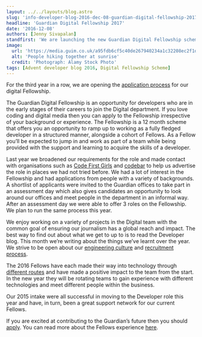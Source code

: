 ```yaml
---
layout: ../../layouts/blog.astro
slug: 'info-developer-blog-2016-dec-08-guardian-digital-fellowship-2017'
headline: 'Guardian Digital Fellowship 2017'
date: '2016-12-08'
authors: [Jenny Sivapalan]
standfirst: 'We are launching the new Guardian Digital Fellowship scheme for 2017. Find out about how you can apply and help shape the future of digital media.'
image:
  url: 'https://media.guim.co.uk/a95fdb6cf5c40de267940234a1c32208ec2f1d8a/0_280_4200_2520/4200.jpg'
  alt: 'People hiking together at sunrise'
  credit: 'Photograph: Alamy Stock Photo'
tags: [Advent developer blog 2016, Digital Fellowship Scheme]
---
```


For the third year in a row, we are opening the [application process](https://workforus.theguardian.com/jobs/kin0000xv/) for our digital Fellowship.

The Guardian Digital Fellowship is an opportunity for developers who are in the early stages of their careers to join the Digital department. If you love coding and digital media then you can apply to the Fellowship irrespective of your background or experience. The Fellowship is a 12 month scheme that offers you an opportunity to ramp up to working as a fully fledged developer in a structured manner, alongside a cohort of Fellows. As a Fellow you’ll be expected to jump in and work as part of a team while being provided with the support and learning to acquire the skills of a developer.

Last year we broadened our requirements for the role and made contact with organisations such as [Code First Girls](http://www.codefirstgirls.org.uk/) and [codebar](https://codebar.io/) to help us advertise the role in places we had not tried before. We had a lot of interest in the Fellowship and had applications from people with a variety of backgrounds. A shortlist of applicants were invited to the Guardian offices to take part in an assessment day which also gives candidates an opportunity to look around our offices and meet people in the department in an informal way. After an assessment day we were able to offer 3 roles on the Fellowship. We plan to run the same process this year.

We enjoy working on a variety of projects in the Digital team with the common goal of ensuring our journalism has a global reach and impact. The best way to find out about what we get to up to is to read the Developer blog. This month we’re writing about the things we’ve learnt over the year. We strive to be open about our [engineering culture](https://github.com/guardian/our-engineering-culture) and [recruitment process](https://www.theguardian.com/info/developer-blog/2015/jan/20/how-does-the-guardian-recruit-developers).

The 2016 Fellows have each made their way into technology through [different routes](https://www.theguardian.com/technology/developer-blog/2016/jun/24/coming-in-from-the-cold-routes-to-becoming-a-software-engineer) and have made a positive impact to the team from the start. In the new year they will be rotating teams to gain experience with different technologies and meet different people within the business.

Our 2015 intake were all successful in moving to the Developer role this year and have, in turn, been a great support network for our current Fellows.

If you are excited at contributing to the Guardian’s future then you should [apply](https://workforus.theguardian.com/jobs/kin0000xv/). You can read more about the Fellows experience [here](https://www.theguardian.com/info/developer-blog/2016/dec/07/the-digital-fellows-a-new-hope).
